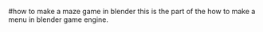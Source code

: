 #how to make a maze game in blender
this is the part of the how to make a menu in blender game 
engine.